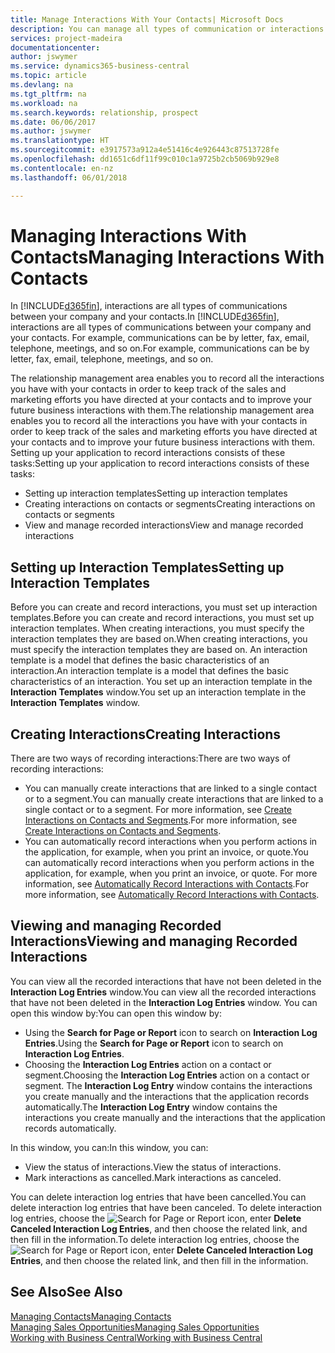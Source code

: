 ```yaml
---
title: Manage Interactions With Your Contacts| Microsoft Docs
description: You can manage all types of communication or interactions between your company and your contacts, for example, letters, phone calls, meetings, and so on.
services: project-madeira
documentationcenter: 
author: jswymer
ms.service: dynamics365-business-central
ms.topic: article
ms.devlang: na
ms.tgt_pltfrm: na
ms.workload: na
ms.search.keywords: relationship, prospect
ms.date: 06/06/2017
ms.author: jswymer
ms.translationtype: HT
ms.sourcegitcommit: e3917573a912a4e51416c4e926443c87513728fe
ms.openlocfilehash: dd1651c6df11f99c010c1a9725b2cb5069b929e8
ms.contentlocale: en-nz
ms.lasthandoff: 06/01/2018

---
```

# <a name="managing-interactions-with-contacts"></a><span data-ttu-id="a9dc2-103">Managing Interactions With Contacts</span><span class="sxs-lookup"><span data-stu-id="a9dc2-103">Managing Interactions With Contacts</span></span>
<span data-ttu-id="a9dc2-104">In [!INCLUDE[d365fin](includes/d365fin_md.md)], interactions are all types of communications between your company and your contacts.</span><span class="sxs-lookup"><span data-stu-id="a9dc2-104">In [!INCLUDE[d365fin](includes/d365fin_md.md)], interactions are all types of communications between your company and your contacts.</span></span> <span data-ttu-id="a9dc2-105">For example, communications can be by letter, fax, email, telephone, meetings, and so on.</span><span class="sxs-lookup"><span data-stu-id="a9dc2-105">For example, communications can be by letter, fax, email, telephone, meetings, and so on.</span></span>

<span data-ttu-id="a9dc2-106">The relationship management area enables you to record all the interactions you have with your contacts in order to keep track of the sales and marketing efforts you have directed at your contacts and to improve your future business interactions with them.</span><span class="sxs-lookup"><span data-stu-id="a9dc2-106">The relationship management area enables you to record all the interactions you have with your contacts in order to keep track of the sales and marketing efforts you have directed at your contacts and to improve your future business interactions with them.</span></span> <span data-ttu-id="a9dc2-107">Setting up your application to record interactions consists of these tasks:</span><span class="sxs-lookup"><span data-stu-id="a9dc2-107">Setting up your application to record interactions consists of these tasks:</span></span>

* <span data-ttu-id="a9dc2-108">Setting up interaction templates</span><span class="sxs-lookup"><span data-stu-id="a9dc2-108">Setting up interaction templates</span></span>  
* <span data-ttu-id="a9dc2-109">Creating interactions on contacts or segments</span><span class="sxs-lookup"><span data-stu-id="a9dc2-109">Creating interactions on contacts or segments</span></span>  
* <span data-ttu-id="a9dc2-110">View and manage recorded interactions</span><span class="sxs-lookup"><span data-stu-id="a9dc2-110">View and manage recorded interactions</span></span>  

##  <a name="setting-up-interaction-templates"></a><span data-ttu-id="a9dc2-111">Setting up Interaction Templates</span><span class="sxs-lookup"><span data-stu-id="a9dc2-111">Setting up Interaction Templates</span></span>
<span data-ttu-id="a9dc2-112">Before you can create and record interactions, you must set up interaction templates.</span><span class="sxs-lookup"><span data-stu-id="a9dc2-112">Before you can create and record interactions, you must set up interaction templates.</span></span> <span data-ttu-id="a9dc2-113">When creating interactions, you must specify the interaction templates they are based on.</span><span class="sxs-lookup"><span data-stu-id="a9dc2-113">When creating interactions, you must specify the interaction templates they are based on.</span></span> <span data-ttu-id="a9dc2-114">An interaction template is a model that defines the basic characteristics of an interaction.</span><span class="sxs-lookup"><span data-stu-id="a9dc2-114">An interaction template is a model that defines the basic characteristics of an interaction.</span></span>
<span data-ttu-id="a9dc2-115">You set up an interaction template in the **Interaction Templates** window.</span><span class="sxs-lookup"><span data-stu-id="a9dc2-115">You set up an interaction template in the **Interaction Templates** window.</span></span>  

## <a name="creating-interactions"></a><span data-ttu-id="a9dc2-116">Creating Interactions</span><span class="sxs-lookup"><span data-stu-id="a9dc2-116">Creating Interactions</span></span>
<span data-ttu-id="a9dc2-117">There are two ways of recording interactions:</span><span class="sxs-lookup"><span data-stu-id="a9dc2-117">There are two ways of recording interactions:</span></span>

* <span data-ttu-id="a9dc2-118">You can manually create interactions that are linked to a single contact or to a segment.</span><span class="sxs-lookup"><span data-stu-id="a9dc2-118">You can manually create interactions that are linked to a single contact or to a segment.</span></span> <span data-ttu-id="a9dc2-119">For more information, see [Create Interactions on Contacts and Segments](marketing-how-create-interactions.md).</span><span class="sxs-lookup"><span data-stu-id="a9dc2-119">For more information, see [Create Interactions on Contacts and Segments](marketing-how-create-interactions.md).</span></span>  
* <span data-ttu-id="a9dc2-120">You can automatically record interactions when you perform actions in the application, for example, when you print an invoice, or quote.</span><span class="sxs-lookup"><span data-stu-id="a9dc2-120">You can automatically record interactions when you perform actions in the application, for example, when you print an invoice, or quote.</span></span> <span data-ttu-id="a9dc2-121">For more information, see [Automatically Record Interactions with Contacts](marketing-auto-record-interactions.md).</span><span class="sxs-lookup"><span data-stu-id="a9dc2-121">For more information, see [Automatically Record Interactions with Contacts](marketing-auto-record-interactions.md).</span></span>

## <a name="viewing-and-managing-recorded-interactions"></a><span data-ttu-id="a9dc2-122">Viewing and managing Recorded Interactions</span><span class="sxs-lookup"><span data-stu-id="a9dc2-122">Viewing and managing Recorded Interactions</span></span>
<span data-ttu-id="a9dc2-123">You can view all the recorded interactions that have not been deleted in the **Interaction Log Entries** window.</span><span class="sxs-lookup"><span data-stu-id="a9dc2-123">You can view all the recorded interactions that have not been deleted in the **Interaction Log Entries** window.</span></span> <span data-ttu-id="a9dc2-124">You can open this window by:</span><span class="sxs-lookup"><span data-stu-id="a9dc2-124">You can open this window by:</span></span>

* <span data-ttu-id="a9dc2-125">Using the **Search for Page or Report** icon to search on **Interaction Log Entries**.</span><span class="sxs-lookup"><span data-stu-id="a9dc2-125">Using the **Search for Page or Report** icon to search on **Interaction Log Entries**.</span></span>
* <span data-ttu-id="a9dc2-126">Choosing the **Interaction Log Entries** action on a contact or segment.</span><span class="sxs-lookup"><span data-stu-id="a9dc2-126">Choosing the **Interaction Log Entries** action on a contact or segment.</span></span>
  <span data-ttu-id="a9dc2-127">The **Interaction Log Entry** window contains the interactions you create manually and the interactions that the application records automatically.</span><span class="sxs-lookup"><span data-stu-id="a9dc2-127">The **Interaction Log Entry** window contains the interactions you create manually and the interactions that the application records automatically.</span></span>

<span data-ttu-id="a9dc2-128">In this window, you can:</span><span class="sxs-lookup"><span data-stu-id="a9dc2-128">In this window, you can:</span></span>

* <span data-ttu-id="a9dc2-129">View the status of interactions.</span><span class="sxs-lookup"><span data-stu-id="a9dc2-129">View the status of interactions.</span></span>
* <span data-ttu-id="a9dc2-130">Mark interactions as cancelled.</span><span class="sxs-lookup"><span data-stu-id="a9dc2-130">Mark interactions as canceled.</span></span>

<span data-ttu-id="a9dc2-131">You can delete interaction log entries that have been cancelled.</span><span class="sxs-lookup"><span data-stu-id="a9dc2-131">You can delete interaction log entries that have been canceled.</span></span> <span data-ttu-id="a9dc2-132">To delete interaction log entries, choose the ![Search for Page or Report](media/ui-search/search_small.png "Search for Page or Report icon") icon, enter **Delete Canceled Interaction Log Entries**, and then choose the related link, and then fill in the information.</span><span class="sxs-lookup"><span data-stu-id="a9dc2-132">To delete interaction log entries, choose the ![Search for Page or Report](media/ui-search/search_small.png "Search for Page or Report icon") icon, enter **Delete Canceled Interaction Log Entries**, and then choose the related link, and then fill in the information.</span></span>

## <a name="see-also"></a><span data-ttu-id="a9dc2-133">See Also</span><span class="sxs-lookup"><span data-stu-id="a9dc2-133">See Also</span></span>
[<span data-ttu-id="a9dc2-134">Managing Contacts</span><span class="sxs-lookup"><span data-stu-id="a9dc2-134">Managing Contacts</span></span>](marketing-contacts.md)  
[<span data-ttu-id="a9dc2-135">Managing Sales Opportunities</span><span class="sxs-lookup"><span data-stu-id="a9dc2-135">Managing Sales Opportunities</span></span>](marketing-manage-sales-opportunities.md)  
[<span data-ttu-id="a9dc2-136">Working with Business Central</span><span class="sxs-lookup"><span data-stu-id="a9dc2-136">Working with Business Central</span></span>](ui-work-product.md)  

